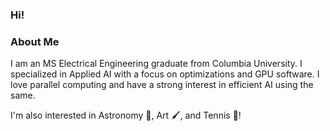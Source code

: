 ### Hi!

### About Me
I am an MS Electrical Engineering graduate from Columbia University. I specialized in Applied AI with a focus on optimizations and GPU software. I love parallel computing and have a strong interest in efficient AI using the same. 


I'm also interested in Astronomy 🔭, Art 🖌, and Tennis 🎾! 
